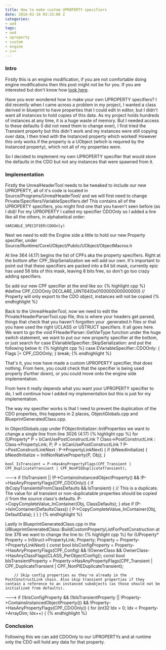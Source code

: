 ```yaml
---
title: How to make custom UPROPERTY specifiers
date: 2018-01-16 03:33:00 Z
categories:
- ue4
tags:
- ue4
- uproperty
- custom
- engine
- c++
---
```


### Intro
Firstly this is an engine modification, if you are not comfortable doing engine modifications then this post might not be for you. If you are interested but don't know how <a href="https://docs.unrealengine.com/latest/INT/GettingStarted/DownloadingUnrealEngine/" target="_blank">look here</a>.

Have you ever wondered how to make your own UPROPERTY specifiers? I did recently when I came across a problem in my project, I wanted a class derived in blueprint to have properties that I could edit in editor, but I didn't want all instances to hold copies of this data. As my project holds hundreds of instances at any time, it is a huge waste of memory. But I needed access to these defaults (I did not need them to change ever), I first tried the Transient property but this didn't work and my instances were still copying over data, I then tried with the Instanced property which worked! However this only works if the property is a UObject (which is required by the Instanced property), which not all of my properties were.

So I decided to implement my own UPROPERTY specifier that would store the defaults in the CDO but not any instances that were spawned from it.

### Implementation
Firstly the UnrealHeaderTool needs to be tweaked to include our new UPROPERTY, all of it's code is located in Source/Programs/UnrealHeaderTool/ and we will first need to change Private/Specifiers/VariableSpecifiers.def
This contains all of the UPROPERTY specifiers, you might find one that you haven't seen before (as I did)! For my UPROPERTY I called my specifier CDOOnly so I added a line like all the others, in alphabetical order:
```
VARIABLE_SPECIFIER(CDOOnly)
```
Next we need to edit the Engine side a little to hold our new Property specifier, under Source/Runtime/CoreUObject/Public/UObject/ObjectMacros.h

At line 364 (4.17) begins the list of CPFs aka the property specifiers. Right at the bottom after CPF_SkipSerialization we will add our own. It's important to point out that these specifiers are packed into a 64 bit mask, currently epic has used 56 bits of this mask, leaving 8 bits free, so don't go too crazy adding specifiers.

So add our new CPF specifier at the end like so:
{% highlight cpp %}
#define CPF_CDOOnly DECLARE_UINT64(0x0100000000000000) // Property will only export to the CDO object, instances will not be copied
{% endhighlight %}

Back to the UnrealHeaderTool, now we need to edit the Private/HeaderParserTool.cpp file, this is where your headers get parsed, things that check that you haven't forgotten your .generated.h files or that you have used the right UCLASS or USTRUCT specifiers. It all goes here. We want to go the void FHeaderParser::GetVarType function under the huge switch statement, we want to put our new property specifier at the bottom, or just search for case EVariableSpecifier::SkipSerialization: and put the following below it:
{% highlight cpp %}
case EVariableSpecifier::CDOOnly:
{
	Flags |= CPF_CDOOnly;
}
break;
{% endhighlight %}

That's it, you now have made a custom UPROPERTY specifier, that does nothing. From here, you could check that the specifier is being used properly (further down), or you could move onto the engine side implementation.

From here it really depends what you want your UPROPERTY specifier to do, I will continue how I added my implementation but this is just for my implementation.

The way my specifier works is that I need to prevent the duplication of the CDO properties, this happens in 2 places, ObjectGlobals.cpp and BlueprintGeneratedClass.cpp.

In ObjectGlobals.cpp under FObjectInitializer::InitProperties we want to change a single line from line 3026 (4.17)
{% highlight cpp %}
for (UProperty* P = bCanUsePostConstructLink ? Class->PostConstructLink : Class->PropertyLink; P; P = bCanUsePostConstructLink ? P->PostConstructLinkNext : P->PropertyLinkNext)
{
	if (bNeedInitialize)
	{		
		bNeedInitialize = InitNonNativeProperty(P, Obj);
	}

	bool IsTransient = P->HasAnyPropertyFlags(CPF_Transient | CPF_DuplicateTransient | CPF_NonPIEDuplicateTransient);
--->	if (!IsTransient || !P->ContainsInstancedObjectProperty() && !P->HasAnyPropertyFlags(CPF_CDOOnly))
	{
		if (bCopyTransientsFromClassDefaults && IsTransient)
		{
			// This is a duplicate. The value for all transient or non-duplicatable properties should be copied
			// from the source class's defaults.
			P->CopyCompleteValue_InContainer(Obj, ClassDefaults);
		}
		else if (P->IsInContainer(DefaultsClass))
		{
			P->CopyCompleteValue_InContainer(Obj, DefaultData);
		}
	}
}
{% endhighlight %}

Lastly in BlueprintGeneratedClass.cpp in the UBlueprintGeneratedClass::BuildCustomPropertyListForPostConstruction at line 376 we want to change the line to:
{% highlight cpp %} 
for (UProperty* Property = InStruct->PropertyLink; Property; Property = Property->PropertyLinkNext)
	{
		const bool bIsConfigProperty = Property->HasAnyPropertyFlags(CPF_Config) && !(OwnerClass && OwnerClass->HasAnyClassFlags(CLASS_PerObjectConfig));
		const bool bIsTransientProperty = Property->HasAnyPropertyFlags(CPF_Transient | CPF_DuplicateTransient | CPF_NonPIEDuplicateTransient);

		// Skip config properties as they're already in the PostConstructLink chain. Also skip transient properties if they contain a reference to an instanced subobjects (as those should not be initialized from defaults).
--->		if (!bIsConfigProperty && (!bIsTransientProperty || !Property->ContainsInstancedObjectProperty()) && !Property->HasAnyPropertyFlags(CPF_CDOOnly))
		{
			for (int32 Idx = 0; Idx < Property->ArrayDim; Idx++)
			{
{% endhighlight %}

### Conclusion
Following this we can add CDOOnly to our UPROPERTYs and at runtime only the CDO will hold any data for that property.